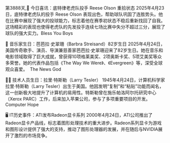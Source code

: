 第3888天,🎉 今日喜讯：底特律老虎队投手 Reese Olson 重拾状态
2025年4月23日，底特律老虎队的投手 Reese Olson 表现出色，帮助球队巩固了连胜势头。​他在比赛中展现了强大的投球能力，标志着他在赛季初状态不稳后重新找回了自我。​这场精彩的表现也使得老虎队的先发投手连续七场比赛中失分不超过三分，展现了球队的强大实力。 ​
Bless You Boys

🎵 音乐家生日：芭芭拉·史翠珊（Barbra Streisand）82岁生日
2025年4月24日，美国传奇歌手、演员、导演兼慈善家芭芭拉·史翠珊迎来了82岁生日。​她在音乐和电影领域取得了巨大成就，曾获得10项格莱美奖、2项奥斯卡奖、5项艾美奖等众多荣誉。​她的代表作品包括《The Way We Were》、《Evergreen》等，深受全球观众喜爱。 ​
The News God

👨‍💻 技术人员生日：拉里·特斯勒（Larry Tesler）
1945年4月24日，计算机科学家拉里·特斯勒（Larry Tesler）出生于美国。他因发明“复制”和“粘贴”功能而闻名，这一创新极大地提升了计算机的易用性。​特斯勒曾在施乐帕洛阿尔托研究中心（Xerox PARC）工作，后来加入苹果公司，参与了多项重要项目的开发。 ​
Computer Hope

🖥️ IT历史事件：ATI发布Radeon显卡系列
2000年4月24日，ATI公司推出了Radeon显卡产品线，标志着图形处理技术的重大进步。​Radeon系列显卡为游戏和图形设计提供了强大的支持，推动了图形处理器的发展，并在随后与NVIDIA展开了激烈的市场竞争。 
